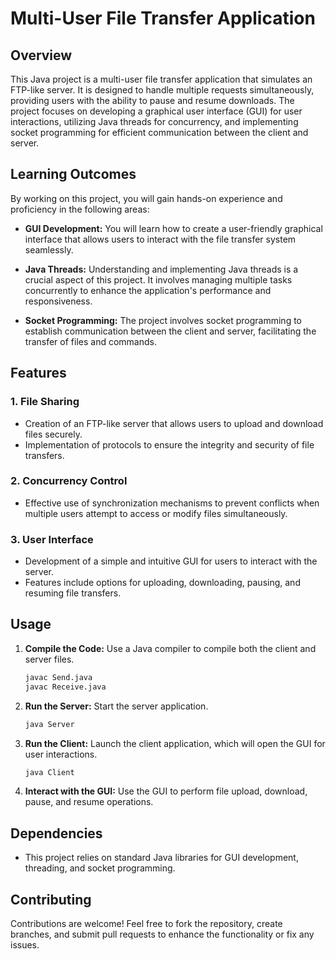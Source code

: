 # Multi-User File Transfer Application

## Overview
This Java project is a multi-user file transfer application that simulates an FTP-like server. It is designed to handle multiple requests simultaneously, providing users with the ability to pause and resume downloads. The project focuses on developing a graphical user interface (GUI) for user interactions, utilizing Java threads for concurrency, and implementing socket programming for efficient communication between the client and server.

## Learning Outcomes
By working on this project, you will gain hands-on experience and proficiency in the following areas:

- **GUI Development:** You will learn how to create a user-friendly graphical interface that allows users to interact with the file transfer system seamlessly.

- **Java Threads:** Understanding and implementing Java threads is a crucial aspect of this project. It involves managing multiple tasks concurrently to enhance the application's performance and responsiveness.

- **Socket Programming:** The project involves socket programming to establish communication between the client and server, facilitating the transfer of files and commands.

## Features

### 1. File Sharing
- Creation of an FTP-like server that allows users to upload and download files securely.
- Implementation of protocols to ensure the integrity and security of file transfers.

### 2. Concurrency Control
- Effective use of synchronization mechanisms to prevent conflicts when multiple users attempt to access or modify files simultaneously.

### 3. User Interface
- Development of a simple and intuitive GUI for users to interact with the server.
- Features include options for uploading, downloading, pausing, and resuming file transfers.

## Usage
1. **Compile the Code:** Use a Java compiler to compile both the client and server files.
   ```bash
   javac Send.java
   javac Receive.java
   ```

2. **Run the Server:** Start the server application.
   ```bash
   java Server
   ```

3. **Run the Client:** Launch the client application, which will open the GUI for user interactions.
   ```bash
   java Client
   ```

4. **Interact with the GUI:** Use the GUI to perform file upload, download, pause, and resume operations.

## Dependencies
- This project relies on standard Java libraries for GUI development, threading, and socket programming.

## Contributing
Contributions are welcome! Feel free to fork the repository, create branches, and submit pull requests to enhance the functionality or fix any issues.




